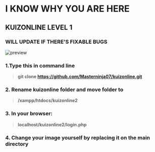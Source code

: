 # I KNOW WHY YOU ARE HERE
## KUIZONLINE LEVEL 1

### WILL UPDATE IF THERE'S FIXABLE BUGS 

![preview](https://imgur.com/a/nS6ibuE)













### 1.Type this in command line
>**git clone https://github.com/Masterninja07/kuizonline.git**

### 2. Rename kuizonline folder and move folder to 
>**/xampp/htdocs/kuizonline2**

### 3. In your browser:
>**localhost/kuizonline2/login.php**

### 4. **Change your image yourself by replacing it on the main directory**




